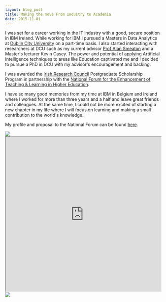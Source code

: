 ```yaml
---
layout: blog_post
title: Making the move From Industry to Academia
date: 2015-11-01
---
```


I was set for a career working in the IT industry with a good, secure position in IBM Ireland. While working for IBM I pursued a Masters in Data Analytics at [Dublin City University][dcu] on a part-time basis. I also started interacting with researchers at DCU such as my current advisor [Prof Alan Smeaton][asmeaton] and a Master's lecturer Kevin Casey. The power and potential of applying Artificial Intelligence techniques to areas like Education captivated me and I decided to pursue a PhD in DCU with my advisor's encouragement and backing.

I was awarded the [Irish Research Council][irc] Postgraduate Scholarship Program in partnership with the [National Forum for the Enhancement of Teaching & Learning in Higher Education][natforum].

I have so many good memories from my time at IBM in Belgium and Ireland where I worked for more than three years and a half and leave great friends and colleagues. At the same time, I could not be more excited of starting a new chapter in my life where I will focus on learning and making a small contribution to the world's knowledge.

My profile and proposal to the National Forum can be found [here](https://www.teachingandlearning.ie/t-l-scholarship/national-forum-scholarships/rich-mooc-poor-mooc-what-good-data-analytics-can-tell-us-about-teaching-and-learning/).

<img class="post-image-bottom" src="{{ site.baseurl }}/images/irc_me.jpg" />

<iframe width="100%" height="500" src="https://www.youtube.com/embed/BoPKOAdIWRs"></iframe>

<img class="post-image-bottom" src="{{ site.baseurl }}/images/irc_presentation.jpg" />

[dcu]: http://dcu.ie/
[irc]: http://research.ie/
[natforum]: https://www.teachingandlearning.ie/
[asmeaton]: http://www.computing.dcu.ie/~asmeaton/